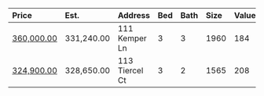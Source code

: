 | Price                                                                              | Est.       | Address        | Bed | Bath | Size | Value | Days | Lot  | Year | HOA | Open      |
| :--------------------------------------------------------------------------------- | :--------- | :------------- | :-- | :--- | :--- | :---- | :--- | :--- | :--- | :-- | :-------- |
| [360,000.00](https://www.movoto.com/home/111-kemper-ln-cary-nc-27518-413_2339936)  | 331,240.00 | 111 Kemper Ln  | 3   | 3    | 1960 | 184   | 6    | 7405 | 1998 | 101 | Open 9/12 |
| [324,900.00](https://www.movoto.com/home/113-tiercel-ct-cary-nc-27518-413_2339048) | 328,650.00 | 113 Tiercel Ct | 3   | 2    | 1565 | 208   | 9    | 4792 | 1985 | 13  |           |
